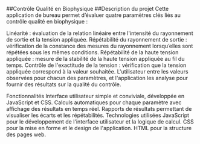 ##Contrôle Qualité en Biophysique
##Description du projet
Cette application de bureau permet d’évaluer quatre paramètres clés liés au contrôle qualité en biophysique :

Linéarité : évaluation de la relation linéaire entre l'intensité du rayonnement de sortie et la tension appliquée.
Répétabilité du rayonnement de sortie : vérification de la constance des mesures du rayonnement lorsqu’elles sont répétées sous les mêmes conditions.
Répétabilité de la haute tension appliquée : mesure de la stabilité de la haute tension appliquée au fil du temps.
Contrôle de l'exactitude de la tension : vérification que la tension appliquée correspond à la valeur souhaitée.
L'utilisateur entre les valeurs observées pour chacun des paramètres, et l'application les analyse pour fournir des résultats sur la qualité du contrôle.

Fonctionnalités
Interface utilisateur simple et conviviale, développée en JavaScript et CSS.
Calculs automatiques pour chaque paramètre avec affichage des résultats en temps réel.
Rapports de résultats permettant de visualiser les écarts et les répétabilités.
Technologies utilisées
JavaScript pour le développement de l'interface utilisateur et la logique de calcul.
CSS pour la mise en forme et le design de l'application.
HTML pour la structure des pages web.
